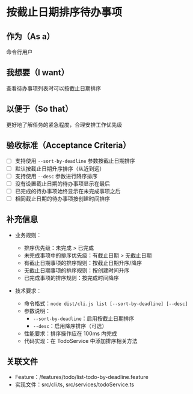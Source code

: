 # 按截止日期排序待办事项

## 作为（As a）
命令行用户

## 我想要（I want）
查看待办事项列表时可以按截止日期排序

## 以便于（So that）
更好地了解任务的紧急程度，合理安排工作优先级

## 验收标准（Acceptance Criteria）
- [ ] 支持使用 `--sort-by-deadline` 参数按截止日期排序
- [ ] 默认按截止日期升序排序（从近到远）
- [ ] 支持使用 `--desc` 参数进行降序排序
- [ ] 没有设置截止日期的待办事项显示在最后
- [ ] 已完成的待办事项始终显示在未完成事项之后
- [ ] 相同截止日期的待办事项按创建时间排序

## 补充信息
- 业务规则：
  * 排序优先级：未完成 > 已完成
  * 未完成事项中的排序优先级：有截止日期 > 无截止日期
  * 有截止日期事项的排序规则：按截止日期升序/降序
  * 无截止日期事项的排序规则：按创建时间升序
  * 已完成事项的排序规则：按完成时间降序

- 技术要求：
  * 命令格式：`node dist/cli.js list [--sort-by-deadline] [--desc]`
  * 参数说明：
    - `--sort-by-deadline`：启用按截止日期排序
    - `--desc`：启用降序排序（可选）
  * 性能要求：排序操作应在 100ms 内完成
  * 代码实现：在 TodoService 中添加排序相关方法

## 关联文件
- Feature：/features/todo/list-todo-by-deadline.feature
- 实现文件：src/cli.ts, src/services/todoService.ts 